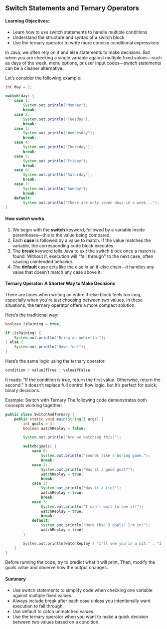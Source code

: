 ## Switch Statements and Ternary Operators
#### Learning Objectives:
- Learn how to use switch statements to handle multiple conditions
- Understand the structure and syntax of a switch block
- Use the ternary operator to write more concise conditional expressions

In Java, we often rely on if and else statements to make decisions. But when you are checking a single variable against multiple fixed values—such as days of the week, menu options, or user input codes—switch statements can be a cleaner alternative.

Let’s consider the following example:
```java
int day = 2;

switch(day) {
    case 1:
        System.out.println("Monday");
        break;
    case 2:
        System.out.println("Tuesday");
        break;
    case 3:
        System.out.println("Wednesday");
        break;
    case 4:
        System.out.println("Thursday");
        break;
    case 5:
        System.out.println("Friday");
        break;
    case 6:
        System.out.println("Saturday");
        break;
    case 7:
        System.out.println("Sunday");
        break;
    default:
        System.out.println("There are only seven days in a week...");
}
```

#### How *switch* works
1. We begin with the **switch** keyword, followed by a variable inside parentheses—this is the value being compared.
2. Each **case** is followed by a value to match. If the value matches the variable, the corresponding code block executes.
3. The **break** keyword tells Java to exit the switch block once a match is found. Without it, execution will "fall through" to the next case, often causing unintended behavior.
4. The **default** case acts like the else in an if-else chain—it handles any value that doesn’t match any case above it.

#### Ternary Operator: A Shorter Way to Make Decisions
There are times when writing an entire if-else block feels too long, especially when you're just choosing between two values. In these situations, the ternary operator offers a more compact solution.

Here’s the traditional way:
```java
boolean isRaining = true;

if (isRaining) {
    System.out.println("Bring an umbrella.");
} else {
    System.out.println("Have fun!");
}
```

Here’s the same logic using the ternary operator:
```java
condition ? valueIfTrue : valueIfFalse
```

It reads:
“If the condition is true, return the first value. Otherwise, return the second.”
It doesn’t replace full control flow logic, but it’s perfect for quick, binary decisions.

Example: Switch with Ternary
The following code demonstrates both concepts working together:
```java
public class SwitchAndTernary {
    public static void main(String[] args) {
        int goals = 3;
        boolean watchReplay = false;

        System.out.println("Are we watching this?");

        switch(goals) {
            case 0:
                System.out.println("Sounds like a boring game.");
                break;
            case 1:
                System.out.println("Was it a good goal?");
                watchReplay = true;
                break;
            case 2:
                System.out.println("Was it a tie?");
                watchReplay = true;
                break;
            case 3:
                System.out.println("I can't wait to see it!");
                watchReplay = true;
                break;
            default:
                System.out.println("More than 3 goals? I'm in!");
                watchReplay = true;
        }

        System.out.println(watchReplay ? "I'll see you in a bit." : "I'll pass.");
    }
}
```
Before running the code, try to predict what it will print. Then, modify the goals value and observe how the output changes.

#### Summary
- Use switch statements to simplify code when checking one variable against multiple fixed values.
- Always include break after each case unless you intentionally want execution to fall through.
- Use default to catch unmatched values.
- Use the ternary operator when you want to make a quick decision between two values based on a condition.